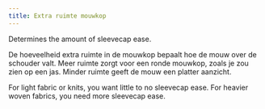 ```yaml
---
title: Extra ruimte mouwkop
---
```


Determines the amount of sleevecap ease.

<Note>

De hoeveelheid extra ruimte in de mouwkop bepaalt hoe de mouw over de schouder valt. Meer ruimte zorgt voor een ronde mouwkop, zoals je zou zien op een jas. Minder ruimte geeft de mouw een platter aanzicht.

For light fabric or knits, you want little to no sleevecap ease. For heavier woven fabrics, you need more sleevecap ease.

</Note>